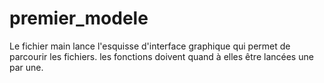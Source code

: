 # premier_modele

Le fichier main lance l'esquisse d'interface graphique qui permet de parcourir les fichiers.
les fonctions doivent quand à elles être lancées une par une.
